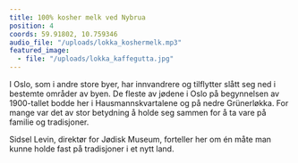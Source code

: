 ```yaml
---
title: 100% kosher melk ved Nybrua
position: 4
coords: 59.91802, 10.759346
audio_file: "/uploads/lokka_koshermelk.mp3"
featured_image: 
  - file: "/uploads/lokka_kaffegutta.jpg"
---
```


 I Oslo, som i andre store byer, har innvandrere og tilflytter slått seg ned i bestemte områder av byen. De fleste av jødene i Oslo på begynnelsen av 1900-tallet bodde her i Hausmannskvartalene og på nedre Grünerløkka. For mange var det av stor betydning å holde seg sammen for å ta vare på familie og tradisjoner.

Sidsel Levin, direktør for Jødisk Museum, forteller her om én måte man kunne holde fast på tradisjoner i et nytt land.